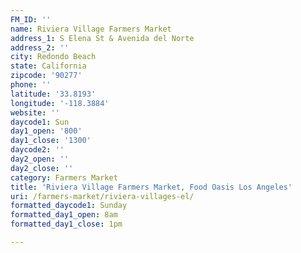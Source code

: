 ```yaml
---
FM_ID: ''
name: Riviera Village Farmers Market
address_1: S Elena St & Avenida del Norte
address_2: ''
city: Redondo Beach
state: California
zipcode: '90277'
phone: ''
latitude: '33.8193'
longitude: '-118.3884'
website: ''
daycode1: Sun
day1_open: '800'
day1_close: '1300'
daycode2: ''
day2_open: ''
day2_close: ''
category: Farmers Market
title: 'Riviera Village Farmers Market, Food Oasis Los Angeles'
uri: /farmers-market/riviera-villages-el/
formatted_daycode1: Sunday
formatted_day1_open: 8am
formatted_day1_close: 1pm

---
```

